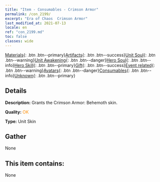 ```yaml
---
title: "Item - Consumables - Crimson Armor"
permalink: /con_2199/
excerpt: "Era of Chaos  Crimson Armor"
last_modified_at: 2021-07-13
locale: en
ref: "con_2199.md"
toc: false
classes: wide
---
```

 [Materials](/Items/){: .btn .btn--primary}[Artifacts](/Items/Artifacts/){: .btn .btn--success}[Unit Soul](/Items/UnitSoul/){: .btn .btn--warning}[Unit Awakening](/Items/UnitAwakening/){: .btn .btn--danger}[Hero Soul](/Items/HeroSoul/){: .btn .btn--info}[Hero Skill](/Items/HeroSkill/){: .btn .btn--primary}[Gift](/Items/Gift/){: .btn .btn--success}[Event related](/Items/Events/){: .btn .btn--warning}[Avatars](/Items/Avatars/){: .btn .btn--danger}[Consumables](/Items/Consumables/){: .btn .btn--info}[Unknown](/Items/Unknown/){: .btn .btn--primary}

## Details
 **Description:** Grants the Crimson Armor: Behemoth skin.

 **Quality:** <span style="color: #FF8C00">OK</span>

 **Type:** Unit Skin

## Gather

  None

## This item contains:

  None

